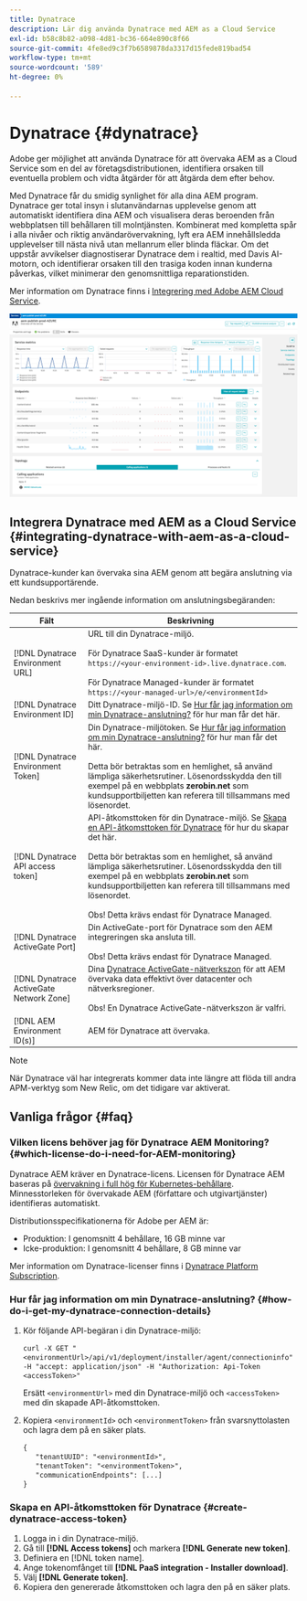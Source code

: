 ```yaml
---
title: Dynatrace
description: Lär dig använda Dynatrace med AEM as a Cloud Service
exl-id: b58c8b82-a098-4d81-bc36-664e890c8f66
source-git-commit: 4fe8ed9c3f7b6589878da3317d15fede819bad54
workflow-type: tm+mt
source-wordcount: '589'
ht-degree: 0%

---
```


# Dynatrace {#dynatrace}

Adobe ger möjlighet att använda Dynatrace för att övervaka AEM as a Cloud Service som en del av företagsdistributionen, identifiera orsaken till eventuella problem och vidta åtgärder för att åtgärda dem efter behov.

Med Dynatrace får du smidig synlighet för alla dina AEM program. Dynatrace ger total insyn i slutanvändarnas upplevelse genom att automatiskt identifiera dina AEM och visualisera deras beroenden från webbplatsen till behållaren till molntjänsten. Kombinerat med kompletta spår i alla nivåer och riktig användarövervakning, lyft era AEM innehållsledda upplevelser till nästa nivå utan mellanrum eller blinda fläckar. Om det uppstår avvikelser diagnostiserar Dynatrace dem i realtid, med Davis AI-motorn, och identifierar orsaken till den trasiga koden innan kunderna påverkas, vilket minimerar den genomsnittliga reparationstiden.

Mer information om Dynatrace finns i [Integrering med Adobe AEM Cloud Service](https://www.dynatrace.com/hub/detail/adobe-experience-manager-1/).

![Prestandamätningar för AEM författare och utgivare](/help/implementing/cloud-manager/assets/dynatrace-performance-metrics.png)

## Integrera Dynatrace med AEM as a Cloud Service {#integrating-dynatrace-with-aem-as-a-cloud-service}

Dynatrace-kunder kan övervaka sina AEM genom att begära anslutning via ett kundsupportärende.

Nedan beskrivs mer ingående information om anslutningsbegäranden:

| **Fält** | **Beskrivning** |
|---|---|
| [!DNL Dynatrace Environment URL] | URL till din Dynatrace-miljö.<br><br>För Dynatrace SaaS-kunder är formatet `https://<your-environment-id>.live.dynatrace.com`.<br><br>För Dynatrace Managed-kunder är formatet `https://<your-managed-url>/e/<environmentId>` |
| [!DNL Dynatrace Environment ID] | Ditt Dynatrace-miljö-ID. Se [Hur får jag information om min Dynatrace-anslutning?](#how-do-i-get-my-dynatrace-connection-details) för hur man får det här. |
| [!DNL Dynatrace Environment Token] | Din Dynatrace-miljötoken. Se [Hur får jag information om min Dynatrace-anslutning?](#how-do-i-get-my-dynatrace-connection-details) för hur man får det här.<br><br>Detta bör betraktas som en hemlighet, så använd lämpliga säkerhetsrutiner. Lösenordsskydda den till exempel på en webbplats **zerobin.net** som kundsupportbiljetten kan referera till tillsammans med lösenordet. |
| [!DNL Dynatrace API access token] | API-åtkomsttoken för din Dynatrace-miljö.  Se [Skapa en API-åtkomsttoken för Dynatrace](#create-dynatrace-access-token) för hur du skapar det här.<br><br>Detta bör betraktas som en hemlighet, så använd lämpliga säkerhetsrutiner. Lösenordsskydda den till exempel på en webbplats **zerobin.net** som kundsupportbiljetten kan referera till tillsammans med lösenordet.<br><br>Obs! Detta krävs endast för Dynatrace Managed. |
| [!DNL Dynatrace ActiveGate Port] | Din ActiveGate-port för Dynatrace som den AEM integreringen ska ansluta till.<br><br>Obs! Detta krävs endast för Dynatrace Managed. |
| [!DNL Dynatrace ActiveGate Network Zone] | Dina [Dynatrace ActiveGate-nätverkszon](https://docs.dynatrace.com/docs/manage/network-zones) för att AEM övervaka data effektivt över datacenter och nätverksregioner.<br><br>Obs! En Dynatrace ActiveGate-nätverkszon är valfri. |
| [!DNL AEM Environment ID(s)] | AEM för Dynatrace att övervaka. |

>[!NOTE]
>
>När Dynatrace väl har integrerats kommer data inte längre att flöda till andra APM-verktyg som New Relic, om det tidigare var aktiverat.

## Vanliga frågor {#faq}

### Vilken licens behöver jag för Dynatrace AEM Monitoring? {#which-license-do-i-need-for-AEM-monitoring}

Dynatrace AEM kräver en Dynatrace-licens. Licensen för Dynatrace AEM baseras på [övervakning i full hög för Kubernetes-behållare](https://docs.dynatrace.com/docs/shortlink/dps-hosts#gib-hour-calculation-for-containers-and-application-only-monitoring). Minnesstorleken för övervakade AEM (författare och utgivartjänster) identifieras automatiskt.

Distributionsspecifikationerna för Adobe per AEM är:

* Produktion: I genomsnitt 4 behållare, 16 GB minne var
* Icke-produktion: I genomsnitt 4 behållare, 8 GB minne var

Mer information om Dynatrace-licenser finns i [Dynatrace Platform Subscription](https://docs.dynatrace.com/docs/shortlink/dynatrace-platform-subscription).

### Hur får jag information om min Dynatrace-anslutning? {#how-do-i-get-my-dynatrace-connection-details}

1. Kör följande API-begäran i din Dynatrace-miljö:

   ```
   curl -X GET "<environmentUrl>/api/v1/deployment/installer/agent/connectioninfo" -H "accept: application/json" -H "Authorization: Api-Token <accessToken>"
   ```


   Ersätt `<environmentUrl>` med din Dynatrace-miljö och `<accessToken>` med din skapade API-åtkomsttoken.

1. Kopiera `<environmentId>` och `<environmentToken>` från svarsnyttolasten och lagra dem på en säker plats.

   ```
   {
      "tenantUUID": "<environmentId>",
      "tenantToken": "<environmentToken>",
      "communicationEndpoints": [...]
   }
   ```

### Skapa en API-åtkomsttoken för Dynatrace {#create-dynatrace-access-token}

1. Logga in i din Dynatrace-miljö.
1. Gå till **[!DNL Access tokens]** och markera **[!DNL Generate new token]**.
1. Definiera en [!DNL token name].
1. Ange tokenomfånget till **[!DNL PaaS integration - Installer download]**.
1. Välj **[!DNL Generate token]**.
1. Kopiera den genererade åtkomsttoken och lagra den på en säker plats.





